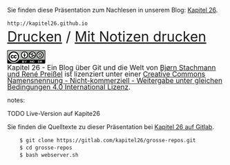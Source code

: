 Sie finden diese Präsentation zum Nachlesen in
 unserem Blog: [Kapitel 26](http://kapitel26.github.io).
 
    http://kapitel26.github.io

<div style="line-height: 20px">
<font size="6">
<a href="/?print-pdf">Drucken</a> / <a href="/?print-pdf&showNotes=true">Mit Notizen drucken</a>
</font>
</div>

<div style="line-height: 14px">
<font size="3">
<br/>
<a rel="license" href="http://creativecommons.org/licenses/by-nc-sa/4.0/"><img alt="Creative Commons Lizenzvertrag" style="border-width:0" src="/assets/cc/cc-by-nc-sa-4.0.png" /></a><br /><span xmlns:dct="http://purl.org/dc/terms/" property="dct:title">Kapitel 26 - Ein Blog über Git und die Welt</span> von <a xmlns:cc="http://creativecommons.org/ns#" href="https://github.com/kapitel26/kapitel26.github.com" property="cc:attributionName" rel="cc:attributionURL">Bjørn Stachmann und René Preißel</a> ist lizenziert unter einer <a rel="license" href="http://creativecommons.org/licenses/by-nc-sa/4.0/">Creative Commons Namensnennung - Nicht-kommerziell - Weitergabe unter gleichen Bedingungen 4.0 International Lizenz</a>.
</font>
</div>

notes:

TODO Live-Version auf Kapite26

Sie finden die Quelltexte zu dieser Präsentation bei [Kapitel 26 auf Gitlab](https://gitlab.com/kapitel26/grosse-repos).

```bash
    $ git clone https://gitlab.com/kapitel26/grosse-repos.git
    $ cd grosse-repos
    $ bash webserver.sh
```    

